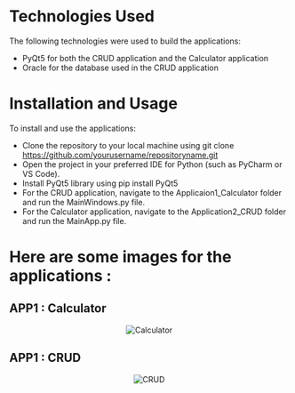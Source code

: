 # Technologies Used
The following technologies were used to build the applications:

 - PyQt5 for both the CRUD application and the Calculator application
 - Oracle for the database used in the CRUD application

# Installation and Usage
To install and use the applications:

 - Clone the repository to your local machine using git clone https://github.com/yourusername/repositoryname.git
 - Open the project in your preferred IDE for Python (such as PyCharm or VS Code).
 - Install PyQt5 library using pip install PyQt5
 - For the CRUD application, navigate to the Applicaion1_Calculator folder and run the MainWindows.py file.
 - For the Calculator application, navigate to the Application2_CRUD folder and run the MainApp.py file.

# Here are some images for the applications : 
## APP1 : Calculator
<center>
<img src="https://github.com/JhingleDiff/Desktop-application-Calculator-and-CRUD-Applications-with-PyQt5-library/blob/main/App1.png" alt="Calculator">
</center>

## APP1 : CRUD
<center>
<img src="https://github.com/JhingleDiff/Desktop-application-Calculator-and-CRUD-Applications-with-PyQt5-library/blob/main/App2.png" alt="CRUD">
</center>

